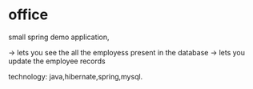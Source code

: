 # office

small spring demo application, 

-> lets you see the all the employess present in the database 
-> lets you update the employee records

technology: java,hibernate,spring,mysql.
